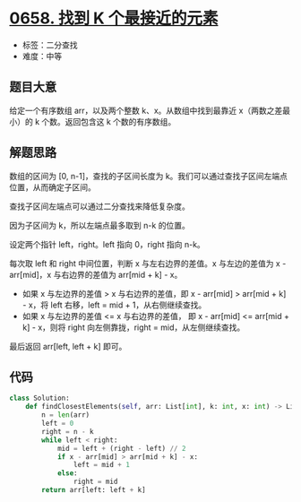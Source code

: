 # [0658. 找到 K 个最接近的元素](https://leetcode-cn.com/problems/find-k-closest-elements/)

- 标签：二分查找
- 难度：中等

## 题目大意

给定一个有序数组 arr，以及两个整数 k、x。从数组中找到最靠近 x（两数之差最小）的 k 个数。返回包含这 k 个数的有序数组。

## 解题思路

数组的区间为 [0, n-1]，查找的子区间长度为 k。我们可以通过查找子区间左端点位置，从而确定子区间。

查找子区间左端点可以通过二分查找来降低复杂度。

因为子区间为 k，所以左端点最多取到 n-k 的位置。

设定两个指针 left，right。left 指向 0，right 指向 n-k。

每次取 left 和 right 中间位置，判断 x 与左右边界的差值。x 与左边的差值为 x - arr[mid]，x 与右边界的差值为 arr[mid + k] - x。

- 如果 x 与左边界的差值 > x 与右边界的差值，即 x - arr[mid] > arr[mid + k] - x，将 left 右移，left = mid + 1，从右侧继续查找。
- 如果 x 与左边界的差值 <= x 与右边界的差值， 即 x - arr[mid] <= arr[mid + k] - x，则将 right 向左侧靠拢，right = mid，从左侧继续查找。

最后返回 arr[left, left + k] 即可。

## 代码

```Python
class Solution:
    def findClosestElements(self, arr: List[int], k: int, x: int) -> List[int]:
        n = len(arr)
        left = 0
        right = n - k
        while left < right:
            mid = left + (right - left) // 2
            if x - arr[mid] > arr[mid + k] - x:
                left = mid + 1
            else:
                right = mid
        return arr[left: left + k]
```

